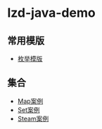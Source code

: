 # lzd-java-demo

## 常用模版

- [枚举模版](./others/src/main/java/template/RedisConnectionType.java)

## 集合

- [Map案例](./others/src/main/java/collect/MapDemo.java)
- [Set案例](./others/src/main/java/collect/SetDemo.java)
- [Steam案例](./notes/notes/java/stream.md)

